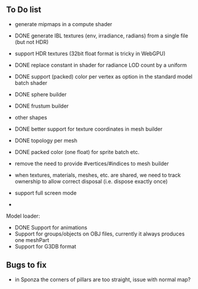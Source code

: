 ## To Do list


- generate mipmaps in a compute shader
- DONE generate IBL textures (env, irradiance, radians) from a single file (but not HDR)
- support HDR textures (32bit float format is tricky in WebGPU)
- DONE replace constant in shader for radiance LOD count by a uniform

- DONE support (packed) color per vertex as option in the standard model batch shader
- DONE sphere builder
- DONE frustum builder
- other shapes
- DONE better support for texture coordinates in mesh builder
- DONE topology per mesh
- DONE packed color (one float) for sprite batch etc.
- remove the need to provide #vertices/#indices to mesh builder

- when textures, materials, meshes, etc. are shared, we need to track ownership to allow correct disposal (i.e. dispose exactly once)
- support full screen mode

- 
Model loader:

- DONE Support for animations
- Support for groups/objects on OBJ files, currently it always produces one meshPart
- Support for G3DB format


## Bugs to fix
- in Sponza the corners of pillars are too straight, issue with normal map?
